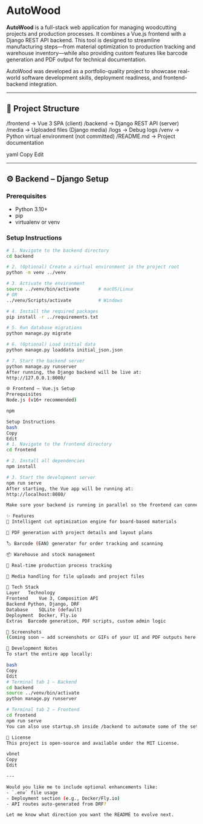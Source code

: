 # AutoWood

**AutoWood** is a full-stack web application for managing woodcutting projects and production processes. It combines a Vue.js frontend with a Django REST API backend. This tool is designed to streamline manufacturing steps—from material optimization to production tracking and warehouse inventory—while also providing custom features like barcode generation and PDF output for technical documentation.

AutoWood was developed as a portfolio-quality project to showcase real-world software development skills, deployment readiness, and frontend-backend integration.

---

## 📁 Project Structure

/frontend → Vue 3 SPA (client)
/backend → Django REST API (server)
/media → Uploaded files (Django media)
/logs → Debug logs
/venv → Python virtual environment (not committed)
/README.md → Project documentation

yaml
Copy
Edit

---

## ⚙️ Backend – Django Setup

### Prerequisites
- Python 3.10+
- pip
- virtualenv or venv

### Setup Instructions

```bash
# 1. Navigate to the backend directory
cd backend

# 2. (Optional) Create a virtual environment in the project root
python -m venv ../venv

# 3. Activate the environment
source ../venv/bin/activate       # macOS/Linux
# OR
../venv/Scripts/activate          # Windows

# 4. Install the required packages
pip install -r ../requirements.txt

# 5. Run database migrations
python manage.py migrate

# 6. (Optional) Load initial data
python manage.py loaddata initial_json.json

# 7. Start the backend server
python manage.py runserver
After running, the Django backend will be live at:
http://127.0.0.1:8000/

🌐 Frontend – Vue.js Setup
Prerequisites
Node.js (v16+ recommended)

npm

Setup Instructions
bash
Copy
Edit
# 1. Navigate to the frontend directory
cd frontend

# 2. Install all dependencies
npm install

# 3. Start the development server
npm run serve
After starting, the Vue app will be running at:
http://localhost:8080/

Make sure your backend is running in parallel so the frontend can connect to the API.

✨ Features
🔪 Intelligent cut optimization engine for board-based materials

📄 PDF generation with project details and layout plans

🏷️ Barcode (EAN) generator for order tracking and scanning

📦 Warehouse and stock management

🔄 Real-time production process tracking

📁 Media handling for file uploads and project files

🧰 Tech Stack
Layer	Technology
Frontend	Vue 3, Composition API
Backend	Python, Django, DRF
Database	SQLite (default)
Deployment	Docker, Fly.io
Extras	Barcode generation, PDF scripts, custom admin logic

📸 Screenshots
(Coming soon – add screenshots or GIFs of your UI and PDF outputs here!)

🧪 Development Notes
To start the entire app locally:

bash
Copy
Edit
# Terminal tab 1 – Backend
cd backend
source ../venv/bin/activate
python manage.py runserver

# Terminal tab 2 – Frontend
cd frontend
npm run serve
You can also use startup.sh inside /backend to automate some of the setup.

📝 License
This project is open-source and available under the MIT License.

vbnet
Copy
Edit

---

Would you like me to include optional enhancements like:
- `.env` file usage
- Deployment section (e.g., Docker/Fly.io)
- API routes auto-generated from DRF?

Let me know what direction you want the README to evolve next.